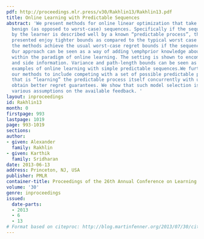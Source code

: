 ```yaml
---
pdf: http://proceedings.mlr.press/v30/Rakhlin13/Rakhlin13.pdf
title: Online Learning with Predictable Sequences
abstract: 'We present methods for online linear optimization that take advantage of
  benign (as opposed to worst-case) sequences. Specifically if the sequence encountered
  by the learner is described well by a known “predictable process”, the algorithms
  presented enjoy tighter bounds as compared to the typical worst case bounds. Additionally,
  the methods achieve the usual worst-case regret bounds if the sequence is not benign.
  Our approach can be seen as a way of adding \emphprior knowledge about the sequence
  within the paradigm of online learning. The setting is shown to encompass partial
  and side information. Variance and path-length bounds can be seen as particular
  examples of online learning with simple predictable sequences.We further extend
  our methods to include competing with a set of possible predictable processes (models),
  that is “learning” the predictable process itself concurrently with using it to
  obtain better regret guarantees. We show that such model selection is possible under
  various assumptions on the available feedback. '
layout: inproceedings
id: Rakhlin13
month: 0
firstpage: 993
lastpage: 1019
page: 993-1019
sections: 
author:
- given: Alexander
  family: Rakhlin
- given: Karthik
  family: Sridharan
date: 2013-06-13
address: Princeton, NJ, USA
publisher: PMLR
container-title: Proceedings of the 26th Annual Conference on Learning Theory
volume: '30'
genre: inproceedings
issued:
  date-parts:
  - 2013
  - 6
  - 13
# Format based on citeproc: http://blog.martinfenner.org/2013/07/30/citeproc-yaml-for-bibliographies/
---
```

